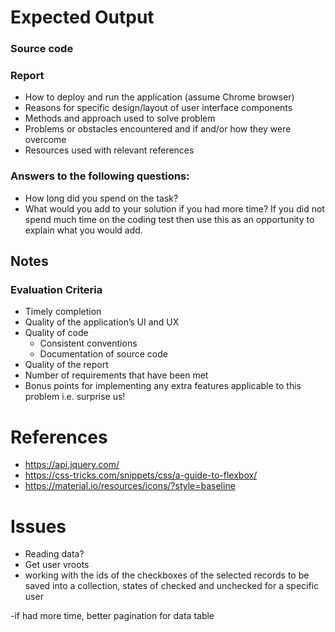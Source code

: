 # Expected Output

### Source code

### Report

- How to deploy and run the application (assume Chrome browser)
- Reasons for specific design/layout of user interface components
- Methods and approach used to solve problem
- Problems or obstacles encountered and if and/or how they were overcome
- Resources used with relevant references

### Answers to the following questions:

- How long did you spend on the task?
- What would you add to your solution if you had more time? If you did not spend much time on the coding test then use this as an opportunity to explain what you would add.

## Notes
### Evaluation Criteria

- Timely completion
- Quality of the application’s UI and UX
- Quality of code
    - Consistent conventions
    - Documentation of source code
- Quality of the report
- Number of requirements that have been met
- Bonus points for implementing any extra features applicable to this problem i.e. surprise us!

# References
- https://api.jquery.com/
- https://css-tricks.com/snippets/css/a-guide-to-flexbox/
- https://material.io/resources/icons/?style=baseline

# Issues
- Reading data?
- Get user vroots
- working with the ids of the checkboxes of the selected records to be saved into a collection, states of checked and unchecked for a specific user

-if had more time, better pagination for data table
